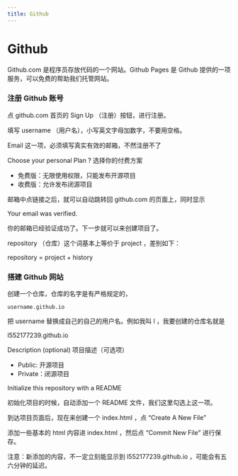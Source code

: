 ```yaml
---
title: Github
---
```


# Github

Github.com 是程序员存放代码的一个网站。Github Pages 是 Github 提供的一项服务，可以免费的帮助我们托管网站。

### 注册 Github 账号

点 github.com 首页的 Sign Up （注册）按钮，进行注册。

填写 username （用户名），小写英文字母加数字，不要用空格。

Email 这一项，必须填写真实有效的邮箱，不然注册不了

Choose your personal Plan ? 选择你的付费方案

 - 免费版：无限使用权限，只能发布开源项目
 - 收费版：允许发布闭源项目

邮箱中点链接之后，就可以自动跳转回 github.com 的页面上，同时显示

Your email was verified.

你的邮箱已经验证成功了。下一步就可以来创建项目了。

repository （仓库）这个词基本上等价于 project ，差别如下：

repository = project + history

### 搭建 Github 网站

创建一个仓库，仓库的名字是有严格规定的，
```
username.github.io
```
把 username 替换成自己的自己的用户名。例如我叫 l ，我要创建的仓库名就是

l552177239.github.io

Description (optional) 项目描述（可选项）

 - Public: 开源项目
 - Private：闭源项目

Initialize this repository with a README 

初始化项目的时候，自动添加一个 README 文件，我们这里勾选上这一项。

到达项目页面后，现在来创建一个 index.html ，点 “Create A New File”

添加一些基本的 html 内容进 index.html ，然后点 “Commit New File” 进行保存。

注意：新添加的内容，不一定立刻能显示到 l552177239.github.io ，可能会有五六分钟的延迟。
